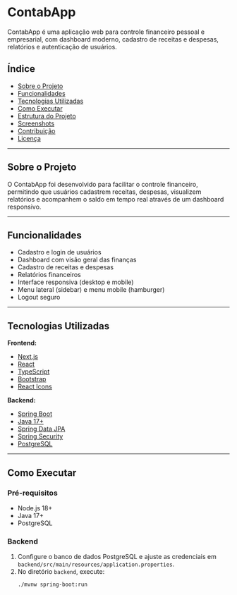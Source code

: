 # ContabApp

ContabApp é uma aplicação web para controle financeiro pessoal e empresarial, com dashboard moderno, cadastro de receitas e despesas, relatórios e autenticação de usuários.

## Índice

- [Sobre o Projeto](#sobre-o-projeto)
- [Funcionalidades](#funcionalidades)
- [Tecnologias Utilizadas](#tecnologias-utilizadas)
- [Como Executar](#como-executar)
- [Estrutura do Projeto](#estrutura-do-projeto)
- [Screenshots](#screenshots)
- [Contribuição](#contribuição)
- [Licença](#licença)

---

## Sobre o Projeto

O ContabApp foi desenvolvido para facilitar o controle financeiro, permitindo que usuários cadastrem receitas, despesas, visualizem relatórios e acompanhem o saldo em tempo real através de um dashboard responsivo.

---

## Funcionalidades

- Cadastro e login de usuários
- Dashboard com visão geral das finanças
- Cadastro de receitas e despesas
- Relatórios financeiros
- Interface responsiva (desktop e mobile)
- Menu lateral (sidebar) e menu mobile (hamburger)
- Logout seguro

---

## Tecnologias Utilizadas

**Frontend:**
- [Next.js](https://nextjs.org/)
- [React](https://react.dev/)
- [TypeScript](https://www.typescriptlang.org/)
- [Bootstrap](https://getbootstrap.com/)
- [React Icons](https://react-icons.github.io/react-icons/)

**Backend:**
- [Spring Boot](https://spring.io/projects/spring-boot)
- [Java 17+](https://adoptium.net/)
- [Spring Data JPA](https://spring.io/projects/spring-data-jpa)
- [Spring Security](https://spring.io/projects/spring-security)
- [PostgreSQL](https://www.postgresql.org/)

---

## Como Executar

### Pré-requisitos

- Node.js 18+
- Java 17+
- PostgreSQL

### Backend

1. Configure o banco de dados PostgreSQL e ajuste as credenciais em `backend/src/main/resources/application.properties`.
2. No diretório `backend`, execute:
   ```sh
   ./mvnw spring-boot:run